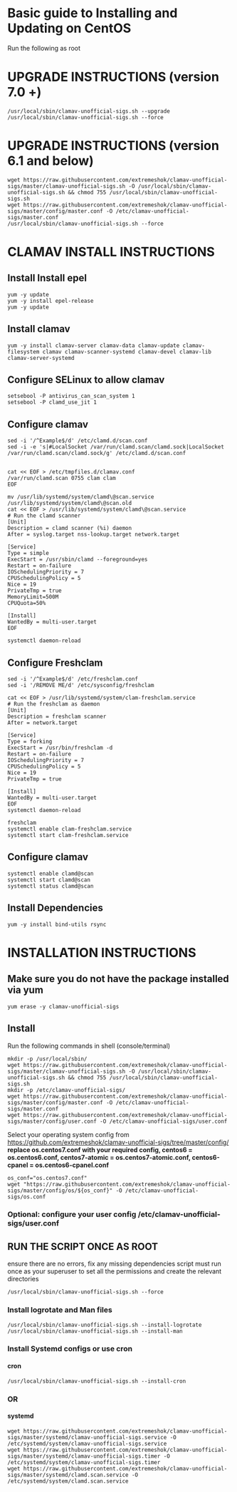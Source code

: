 # Basic guide to Installing and Updating on CentOS
Run the following as root

# UPGRADE INSTRUCTIONS (version 7.0 +)
```
/usr/local/sbin/clamav-unofficial-sigs.sh --upgrade
/usr/local/sbin/clamav-unofficial-sigs.sh --force
```

# UPGRADE INSTRUCTIONS (version 6.1 and below)
```
wget https://raw.githubusercontent.com/extremeshok/clamav-unofficial-sigs/master/clamav-unofficial-sigs.sh -O /usr/local/sbin/clamav-unofficial-sigs.sh && chmod 755 /usr/local/sbin/clamav-unofficial-sigs.sh
wget https://raw.githubusercontent.com/extremeshok/clamav-unofficial-sigs/master/config/master.conf -O /etc/clamav-unofficial-sigs/master.conf
/usr/local/sbin/clamav-unofficial-sigs.sh --force
```

# CLAMAV INSTALL INSTRUCTIONS

## Install Install epel
```
yum -y update
yum -y install epel-release
yum -y update
```

## Install clamav
```
yum -y install clamav-server clamav-data clamav-update clamav-filesystem clamav clamav-scanner-systemd clamav-devel clamav-lib clamav-server-systemd
```

## Configure SELinux to allow clamav
```
setsebool -P antivirus_can_scan_system 1
setsebool -P clamd_use_jit 1
```

## Configure clamav
```
sed -i '/^Example$/d' /etc/clamd.d/scan.conf
sed -i -e 's|#LocalSocket /var/run/clamd.scan/clamd.sock|LocalSocket /var/run/clamd.scan/clamd.sock/g' /etc/clamd.d/scan.conf


cat << EOF > /etc/tmpfiles.d/clamav.conf
/var/run/clamd.scan 0755 clam clam
EOF

mv /usr/lib/systemd/system/clamd\@scan.service /usr/lib/systemd/system/clamd\@scan.old
cat << EOF > /usr/lib/systemd/system/clamd\@scan.service
# Run the clamd scanner
[Unit]
Description = clamd scanner (%i) daemon
After = syslog.target nss-lookup.target network.target

[Service]
Type = simple
ExecStart = /usr/sbin/clamd --foreground=yes
Restart = on-failure
IOSchedulingPriority = 7
CPUSchedulingPolicy = 5
Nice = 19
PrivateTmp = true
MemoryLimit=500M
CPUQuota=50%

[Install]
WantedBy = multi-user.target
EOF

systemctl daemon-reload

```

## Configure Freshclam
```
sed -i '/^Example$/d' /etc/freshclam.conf
sed -i '/REMOVE ME/d' /etc/sysconfig/freshclam

cat << EOF > /usr/lib/systemd/system/clam-freshclam.service
# Run the freshclam as daemon
[Unit]
Description = freshclam scanner
After = network.target

[Service]
Type = forking
ExecStart = /usr/bin/freshclam -d
Restart = on-failure
IOSchedulingPriority = 7
CPUSchedulingPolicy = 5
Nice = 19
PrivateTmp = true

[Install]
WantedBy = multi-user.target
EOF
systemctl daemon-reload

freshclam
systemctl enable clam-freshclam.service
systemctl start clam-freshclam.service

```

## Configure clamav
```
systemctl enable clamd@scan
systemctl start clamd@scan
systemctl status clamd@scan
```

## Install Dependencies
```
yum -y install bind-utils rsync
```
# INSTALLATION INSTRUCTIONS

## Make sure you do not have the package installed via yum
```
yum erase -y clamav-unofficial-sigs
```

## Install
Run the following commands in shell (console/terminal)
```
mkdir -p /usr/local/sbin/
wget https://raw.githubusercontent.com/extremeshok/clamav-unofficial-sigs/master/clamav-unofficial-sigs.sh -O /usr/local/sbin/clamav-unofficial-sigs.sh && chmod 755 /usr/local/sbin/clamav-unofficial-sigs.sh
mkdir -p /etc/clamav-unofficial-sigs/
wget https://raw.githubusercontent.com/extremeshok/clamav-unofficial-sigs/master/config/master.conf -O /etc/clamav-unofficial-sigs/master.conf
wget https://raw.githubusercontent.com/extremeshok/clamav-unofficial-sigs/master/config/user.conf -O /etc/clamav-unofficial-sigs/user.conf
```
Select your operating system config from https://github.com/extremeshok/clamav-unofficial-sigs/tree/master/config/
**replace os.centos7.conf with your required config, centos6 = os.centos6.conf, centos7-atomic = os.centos7-atomic.conf, centos6-cpanel = os.centos6-cpanel.conf**
```
os_conf="os.centos7.conf"
wget "https://raw.githubusercontent.com/extremeshok/clamav-unofficial-sigs/master/config/os/${os_conf}" -O /etc/clamav-unofficial-sigs/os.conf
```

### Optional: configure your user config /etc/clamav-unofficial-sigs/user.conf

## RUN THE SCRIPT ONCE AS ROOT
ensure there are no errors, fix any missing dependencies
script must run once as your superuser to set all the permissions and create the relevant directories
```
/usr/local/sbin/clamav-unofficial-sigs.sh --force
```

### Install logrotate and Man files
```
/usr/local/sbin/clamav-unofficial-sigs.sh --install-logrotate
/usr/local/sbin/clamav-unofficial-sigs.sh --install-man
```

### Install Systemd configs or use cron
#### cron
```
/usr/local/sbin/clamav-unofficial-sigs.sh --install-cron
```
### OR
#### systemd
```
wget https://raw.githubusercontent.com/extremeshok/clamav-unofficial-sigs/master/systemd/clamav-unofficial-sigs.service -O /etc/systemd/system/clamav-unofficial-sigs.service
wget https://raw.githubusercontent.com/extremeshok/clamav-unofficial-sigs/master/systemd/clamav-unofficial-sigs.timer -O /etc/systemd/system/clamav-unofficial-sigs.timer
wget https://raw.githubusercontent.com/extremeshok/clamav-unofficial-sigs/master/systemd/clamd.scan.service -O /etc/systemd/system/clamd.scan.service
```
